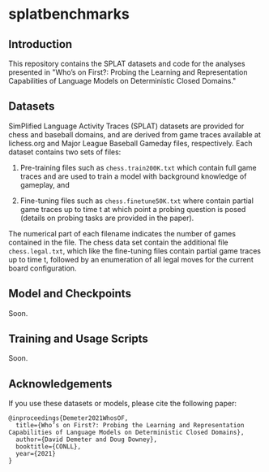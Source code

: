 # splatbenchmarks

## Introduction

This repository contains the SPLAT datasets and code for the analyses presented in "Who’s on First?: Probing the Learning and Representation Capabilities of Language Models on Deterministic Closed Domains."

## Datasets

SimPlified Language Activity Traces (SPLAT) datasets are provided for chess and baseball domains, and are derived from game traces available at lichess.org and Major League Baseball Gameday files, respectively.  Each dataset contains two sets of files:

1. Pre-training files such as ```chess.train200K.txt``` which contain full game traces and are used to train a model with background knowledge of gameplay, and

2. Fine-tuning files such as ```chess.finetune50K.txt``` where contain partial game traces up to time t at which point a probing question is posed (details on probing tasks are provided in the paper).

The numerical part of each filename indicates the number of games contained in the file.  The chess data set contain the additional file ```chess.legal.txt```, which like the fine-tuning files contain partial game traces up to time t, followed by an enumeration of all legal moves for the current board configuration.

## Model and Checkpoints

Soon.

## Training and Usage Scripts

Soon.

## Acknowledgements

If you use these datasets or models, please cite the following paper:

```
@inproceedings{Demeter2021WhosOF,
  title={Who’s on First?: Probing the Learning and Representation Capabilities of Language Models on Deterministic Closed Domains},
  author={David Demeter and Doug Downey},
  booktitle={CONLL},
  year={2021}
}
```
